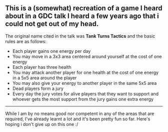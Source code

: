 This is a (somewhat) recreation of a game I heard about in a GDC talk I heard a few years ago that i could not get out of my head.
---
The original name cited in the talk was **Tank Turns Tactics** and the basic rules are as follows:
+ Each player gains one energy per day
+ You may move in a 3x3 area centered around yourself at the cost of one energy
+ Each player has three health
+ You may attack another player for one health at the cost of one energy in a 5x5 area around the player
+ You may also give your energy to another player in the same 5x5 area
+ Dead players form a jury
+ Every day the jury votes for alive players that they want to support and whoever gets the most support from the jury gains one extra energy
---
While I am by no means good nor competent in any of the areas that are required, I've already learnt a lot and it's been pretty fun so far. Here's hoping i don't give up on this one :/